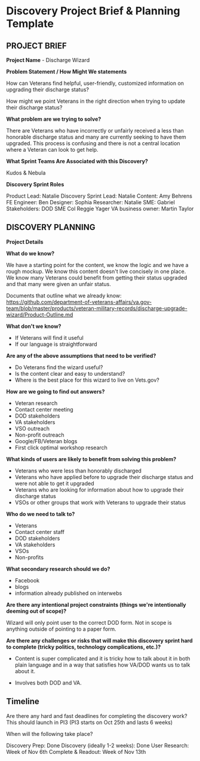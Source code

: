 # Discovery Project Brief & Planning Template

## PROJECT BRIEF

**Project Name** - Discharge Wizard  

**Problem Statement / How Might We statements**

How can Veterans find helpful, user-friendly, customized information on upgrading their discharge status?

How might we point Veterans in the right direction when trying to update their discharge status? 

**What problem are we trying to solve?**

There are Veterans who have incorrectly or unfairly received a less than honorable discharge status and many are currently seeking to have them upgraded.  This process is confusing and there is not a central location where a Veteran can look to get help.  

**What Sprint Teams Are Associated with this Discovery?**

Kudos & Nebula 

**Discovery Sprint Roles**

Product Lead: Natalie
Discovery Sprint Lead: Natalie
Content: Amy Behrens 
FE Engineer: Ben 
Designer: Sophia 
Researcher: Natalie 
SME: Gabriel
Stakeholders: DOD SME Col Reggie Yager
VA business owner: Martin Taylor 

## DISCOVERY PLANNING

**Project Details**

**What do we know?**

We have a starting point for the content, we know the logic and we have a rough mockup. 
We know this content doesn't live concisely in one place. 
We know many Veterans could benefit from getting their status upgraded and that many were given an unfair status. 

Documents that outline what we already know: 
https://github.com/department-of-veterans-affairs/va.gov-team/blob/master/products/veteran-military-records/discharge-upgrade-wizard/Product-Outline.md
 

**What don't we know?**

- If Veterans will find it useful 
- If our language is straightforward 

**Are any of the above assumptions that need to be verified?**

- Do Veterans find the wizard useful? 
- Is the content clear and easy to understand? 
- Where is the best place for this wizard to live on Vets.gov? 

**How are we going to find out answers?**

- Veteran research
- Contact center meeting
- DOD stakeholders
- VA stakeholders
- VSO outreach
- Non-profit outreach 
- Google/FB/Veteran blogs
- First click optimal workshop research

**What kinds of users are likely to benefit from solving this problem?**

- Veterans who were less than honorably discharged
- Veterans who have applied before to upgrade their discharge status and were not able to get it upgraded
- Veterans who are looking for information about how to upgrade their discharge status
- VSOs or other groups that work with Veterans to upgrade their status

**Who do we need to talk to?**

- Veterans
- Contact center staff
- DOD stakeholders
- VA stakeholders
- VSOs
- Non-profits

**What secondary research should we do?**

- Facebook
- blogs
- information already published on interwebs 

**Are there any intentional project constraints (things we're intentionally deeming out of scope)?**

Wizard will only point user to the correct DOD form.  Not in scope is anything outside of pointing to a paper form. 

**Are there any challenges or risks that will make this discovery sprint hard to complete (tricky politics, technology complications, etc.)?**

- Content is super complicated and it is tricky how to talk about it in both plain language and in a way that satisfies how VA/DOD wants us to talk about it. 

- Involves both DOD and VA.  

## Timeline

Are there any hard and fast deadlines for completing the discovery work? 
This should launch in PI3 (PI3 starts on Oct 25th and lasts 6 weeks)

When will the following take place?

Discovery Prep: Done
Discovery (ideally 1-2 weeks): Done
User Research: Week of Nov 6th 
Complete & Readout: Week of Nov 13th 
